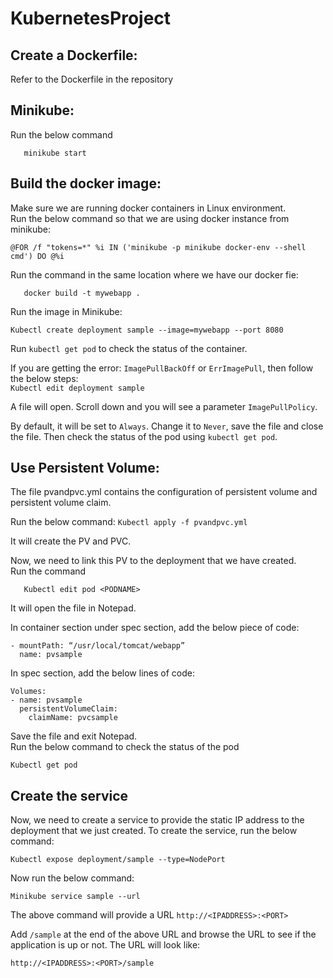 # KubernetesProject

## Create a Dockerfile:  
Refer to the Dockerfile in the repository

## Minikube:
Run the below command
```
   minikube start
```
## Build the docker image:  
Make sure we are running docker containers in Linux environment.  
Run the below command so that we are using docker instance from minikube:
```
@FOR /f "tokens=*" %i IN ('minikube -p minikube docker-env --shell cmd') DO @%i
```
Run the command in the same location where we have our docker fie:
```
   docker build -t mywebapp .
```
Run the image in Minikube:
```
Kubectl create deployment sample --image=mywebapp --port 8080
```
Run ``` kubectl get pod ``` to check the status of the container.  

If you are getting the error: ```ImagePullBackOff``` or ```ErrImagePull```, then follow the below steps:  
```Kubectl edit deployment sample``` 

A file will open. Scroll down and you will see a parameter ```ImagePullPolicy```.  

By default, it will be set to ```Always```. Change it to ```Never```, save the file and close the file.
Then check the status of the pod using ```kubectl get pod```.

## Use Persistent Volume:  
The file pvandpvc.yml contains the configuration of persistent volume and persistent volume claim.  

Run the below command:
   ```Kubectl apply -f pvandpvc.yml```
   
It will create the PV and PVC.

Now, we need to link this PV to the deployment that we have created.  
Run the command 
```
   Kubectl edit pod <PODNAME>
```
It will open the file in Notepad. 

In container section under spec section, add the below piece of code:
```
- mountPath: “/usr/local/tomcat/webapp”
  name: pvsample
 ```
 
In spec section, add the below lines of code:
```
Volumes:
- name: pvsample
  persistentVolumeClaim:
    claimName: pvcsample
```

Save the file and exit Notepad.  
Run the below command to check the status of the pod  
```
Kubectl get pod
```
## Create the service
Now, we need to create a service to provide the static IP address to the deployment that we just created.
To create the service, run the below command:  
```
Kubectl expose deployment/sample --type=NodePort
```

Now run the below command:  
```
Minikube service sample --url
```

The above command will provide a URL ```http://<IPADDRESS>:<PORT>```

Add ```/sample``` at the end of the above URL and browse the URL to see if the application is up or not. The URL will look like:
   ```
   http://<IPADDRESS>:<PORT>/sample
   ```

   
